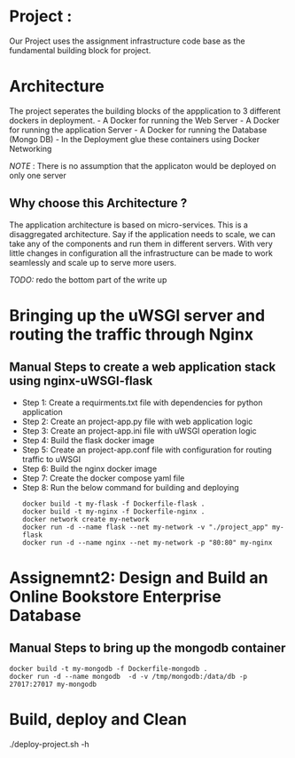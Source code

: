 # Project :
  Our Project uses the assignment infrastructure code base as the fundamental
building block for project.

# Architecture

The project seperates the building blocks of the appplication to 3 different
dockers in deployment.
    - A Docker for running the Web Server
    - A Docker for running the application Server
    - A Docker for running the Database (Mongo DB)
    - In the Deployment glue these containers using Docker Networking

*NOTE* : There is no assumption that the applicaton would be deployed on only one server
    

## Why choose this Architecture ?
The application architecture is based on micro-services. This is a disaggregated
architecture. Say if the application needs to scale, we can take any of the 
components and run them in different servers. With very little changes in 
configuration all the infrastructure can be made to work seamlessly and scale 
up to serve more users.


*TODO:* redo the bottom part of the write up

# Bringing up the uWSGI server and routing the traffic through Nginx

## Manual Steps to create a web application stack using nginx-uWSGI-flask

- Step 1: Create a requirments.txt file with dependencies for python application
- Step 2: Create an project-app.py file with web application logic
- Step 3: Create an project-app.ini file with uWSGI operation logic
- Step 4: Build the flask docker image
- Step 5: Create an project-app.conf file with configuration for routing traffic to uWSGI
- Step 6: Build the nginx docker image
- Step 7: Create the docker compose yaml file
- Step 8: Run the below command for building and deploying
    ```
    docker build -t my-flask -f Dockerfile-flask .
	docker build -t my-nginx -f Dockerfile-nginx .
	docker network create my-network
	docker run -d --name flask --net my-network -v "./project_app" my-flask
	docker run -d --name nginx --net my-network -p "80:80" my-nginx
    ```


# Assignemnt2: Design and Build an Online Bookstore Enterprise Database

## Manual Steps to bring up the mongodb container

```
docker build -t my-mongodb -f Dockerfile-mongodb .
docker run -d --name mongodb  -d -v /tmp/mongodb:/data/db -p 27017:27017 my-mongodb
```


# Build, deploy and Clean
./deploy-project.sh -h


